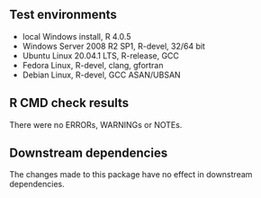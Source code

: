 ## Test environments
* local Windows install, R 4.0.5
* Windows Server 2008 R2 SP1, R-devel, 32/64 bit
* Ubuntu Linux 20.04.1 LTS, R-release, GCC
* Fedora Linux, R-devel, clang, gfortran
* Debian Linux, R-devel, GCC ASAN/UBSAN

## R CMD check results
There were no ERRORs, WARNINGs or NOTEs.

## Downstream dependencies
The changes made to this package have no effect in downstream dependencies.
